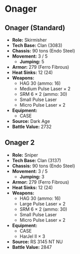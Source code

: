 # Onager
## Onager (Standard)
- **Role:** Skirmisher
- **Tech Base:** Clan (3083)
- **Chassis:** 90 tons (Endo Steel)
- **Movement:** 3 / 5
  - **Jumping:** 5
- **Armor:** 279 (Ferro Fibrous)
- **Heat Sinks:** 12 (24)
- **Weapons:**
  - HAG 30 (ammo: 16)
  - Medium Pulse Laser × 2
  - SRM 6 × 2 (ammo: 30)
  - Small Pulse Laser
  - Micro Pulse Laser × 2
- **Equipment:**
  - CASE
- **Source:** Dark Age
- **Battle Value:** 2732

## Onager 2
- **Role:** Sniper
- **Tech Base:** Clan (3137)
- **Chassis:** 90 tons (Endo Steel)
- **Movement:** 3 / 5
  - **Jumping:** 3
- **Armor:** 279 (Ferro Fibrous)
- **Heat Sinks:** 12 (24)
- **Weapons:**
  - HAG 30 (ammo: 16)
  - Large Pulse Laser × 2
  - SRM 6 × 2 (ammo: 30)
  - Small Pulse Laser
  - Micro Pulse Laser × 2
- **Equipment:**
  - CASE
  - HarJel II × 3
- **Source:** RS 3145 NT NU
- **Battle Value:** 2847

